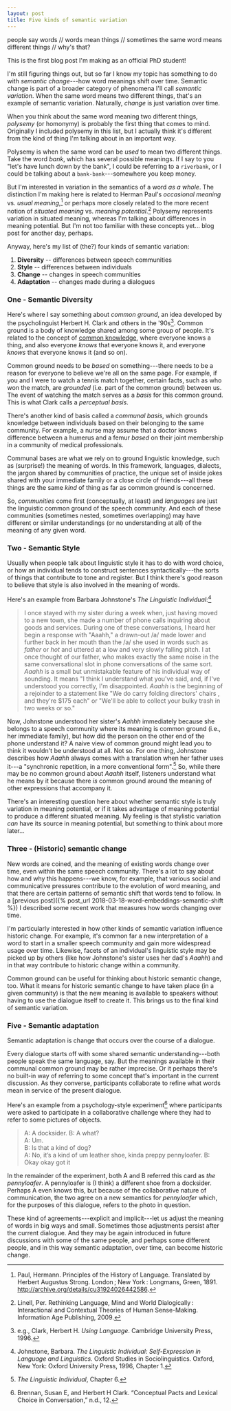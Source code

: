 ```yaml
---
layout: post
title: Five kinds of semantic variation
---
```


<div class="message">
people say words // 
words mean things // 
sometimes the same word means different things // 
why's that?
</div>

This is the first blog post I'm making as an official PhD student!

I'm still figuring things out, 
but so far I know my topic has something to do with _semantic change_---how 
word meanings shift over time.
Semantic change is part of a broader category of phenomena I'll call _semantic variation_.
When the same word means two different things, 
that's an example of semantic variation.
Naturally, _change_ is just variation over time.

When you think about the same word meaning two different things,
_polysemy_ (or homonymy) is probably the first thing that comes to mind.
Originally I included polysemy in this list,
but I actually think it's different from 
the kind of thing I'm talking about in an important way.

Polysemy is when the same word can be _used_ to mean two different things.
Take the word _bank_, which has several possible meanings.
If I say to you "let's have lunch down by the bank", 
I could be referring to a `riverbank`, 
or I could be talking about a `bank-bank`---somewhere you keep money.

<!--So what's the difference between *polysemy* and *homonymy*?-->
<!--Both _polysemy_ and _homonymy_ refer a word having multiple senses, -->
<!--but usually homonymy carries the connotation that -->
<!--the two senses are somehow "accidentally" connected.-->

<!--So while bank/riverbank is an example of homonymy, -->
<!--perhaps bank (a physical building) vs. bank (a financial institution)-->
<!--is an example of polysemy.-->

<!--Bank/riverbank is an example of homonymy because it's not possible to be **vague** about -->
<!--which of the two meanings I intended. -->
<!--Either I was suggesting we eat lunch by the riverbank or by the bank-bank, it can't be _kind of both_.-->
<!--On the other hand if I say "oh I hate that bank", I might mean _bank_ in the sense of the bank as a corporate entity, -->
<!--or I might be talking about-->
<!--the physical building, or I might be talking about something that encompasses both.-->

But I'm interested in variation in the semantics of a word _as a whole_.
The distinction I'm making here is related to Herman Paul's 
_occasional meaning_ vs. _usual meaning_,[^1]
or perhaps more closely related to the more recent notion of 
_situated meaning_ vs. _meaning potential_.[^2]
Polysemy represents variation in situated meaning,
whereas I'm talking about differences in meaning potential.
But I'm not too familiar with these concepts yet... 
blog post for another day, perhaps.

[^1]: Paul, Hermann. Principles of the History of Language. Translated by Herbert Augustus Strong. London ; New York : Longmans, Green, 1891. http://archive.org/details/cu31924026442586.
[^2]: Linell, Per. Rethinking Language, Mind and World Dialogically : Interactional and Contextual Theories of Human Sense-Making. Information Age Publishing, 2009.

Anyway, here's my list of (the?) four kinds of semantic variation:

1. **Diversity** -- differences between speech communities
2. **Style** -- differences between individuals
3. **Change** -- changes in speech communities
4. **Adaptation** -- changes made during a dialogues

### One - Semantic Diversity 

Here's where I say something about _common ground_, 
an idea developed by the psycholinguist Herbert H. Clark 
and others in the '90s[^3].
Common ground is a body of knowledge shared among some group of people.
It's related to the concept of 
[common knowledge](https://plato.stanford.edu/entries/common-knowledge/),
where everyone knows a thing, 
and also everyone _knows_ that everyone knows it, 
and everyone _knows_ that everyone knows it 
(and so on).

Common ground needs to be _based_ on something---there 
needs to be a reason for everyone to believe we're all on the same page.
For example, 
if you and I were to watch a tennis match together, 
certain facts, 
such as who won the match, 
are _grounded_ (i.e. part of the common ground) between us.
The event of watching the match serves as a _basis_ 
for this common ground. 
This is what Clark calls a _perceptual basis_.

There's another kind of basis called a _communal basis_,
which grounds knowledge between individuals 
based on their belonging to the same community.
For example, 
a nurse may assume that a doctor knows difference 
between a humerus and a femur
_based_ on their joint membership 
in a community of medical professionals.

Communal bases are what we rely on 
to ground linguistic knowledge, 
such as (surprise!) the meaning of words.
In this framework, 
languages, dialects, 
the jargon shared by communities of practice, 
the unique set of inside jokes shared with your immediate family 
or a close circle of friends---all 
these things are the same _kind_ of thing 
as far as common ground is concerned.

So, _communities_ come first 
(conceptually, at least) 
and _languages_ are just the linguistic common ground 
of the speech community.
And each of these communities
(sometimes nested, sometimes overlapping)
may have different or similar understandings 
(or no understanding at all)
of the meaning of any given word.

[^3]: e.g., Clark, Herbert H. _Using Language_. Cambridge University Press, 1996.

### Two - Semantic Style 

Usually when people talk about linguistic style 
it has to do with word choice,
or how an individual tends to construct sentences syntactically---the
sorts of things that contribute to tone and register.
But I think there's good reason to believe 
that style is also involved in the meaning of words. 

Here's an example from Barbara Johnstone's _The Linguistic Individual_:[^4]

> I once stayed with my sister during a week when, just having moved to
> a new town, she made a number of phone calls inquiring about goods 
> and services. During one of these conversations, I heard her begin a 
> response with "Aaahh," a drawn-out /a/ made lower and further back in
> her mouth than the /a/ she used in words such as _father_ or _hot_ and
> uttered at a low and very slowly falling pitch. I at once thought of our
> father, who makes exactly the same noise in the same conversational
> slot in phone conversations of the same sort. _Aaahh_ is a small but 
> unmistakable feature of his individual way of sounding. It means "I think
> I understand what you've said, and, if I've understood you correctly,
> I'm disappointed. _Aaahh_ is the beginning of a rejoinder to a statement
> like "We do carry folding directors' chairs , and they're $175 each" or
> "We'll be able to collect your bulky trash in two weeks or so."

Now, Johnstone understood her sister's _Aahhh_ immediately 
because she belongs to a speech community where 
its meaning is common ground (i.e., her immediate family),
but how did the person on the other end of the phone understand it?
A naive view of common ground 
might lead you to think it wouldn't be understood at all.
Not so. 
For one thing, Johnstone describes how _Aaahh_ always comes
with a translation when her father uses it---a 
"synchronic repetition, in a more conventional form".[^5]
So, while there may be no common ground about 
_Aaahh_ itself, 
listeners understand what he means by it 
because there _is_ common ground around 
the meaning of other expressions that accompany it.

There's an interesting question here about whether semantic style
is truly variation in meaning potential,
or if it takes advantage of meaning potential 
to produce a different situated meaning.
My feeling is that stylistic variation 
_can_ have its source in meaning potential,
but something to think about more later...

[^4]: Johnstone, Barbara. _The Linguistic Individual: Self-Expression in Language and Linguistics._ Oxford Studies in Sociolinguistics. Oxford, New York: Oxford University Press, 1996, Chapter 1.
[^5]: _The Linguistic Individual_, Chapter 6.

### Three  - (Historic) semantic change 

New words are coined, and the meaning of existing words change over time,
even within the same speech community.
There's a lot to say about how and why this happens---we 
know, for example, 
that various social and communicative pressures 
contribute to the evolution of word meaning,
and that there are certain patterns of semantic shift 
that words tend to follow.
In a [previous post]({% post_url 2018-03-18-word-embeddings-semantic-shift %}) 
I described some recent work that measures how words changing over time.

I'm particularly interested 
in how other kinds of semantic variation 
influence historic change.
For example, 
it's common far a new interpretation of a word 
to start in a smaller speech community
and gain more widespread usage over time.
Likewise, facets of an individual's linguistic style 
may be picked up by others 
(like how Johnstone's sister uses her dad's _Aaahh_)
and in that way contribute to historic change 
within a community.

Common ground can be useful 
for thinking about historic semantic change, too.
What it means for historic semantic change to have taken place 
(in a given community)
is that the new meaning is available to speakers 
without having to use the dialogue itself 
to create it.
This brings us to the final kind of semantic variation.

### Five - Semantic adaptation

Semantic adaptation is change that occurs over the course of a dialogue.

Every dialogue starts off with some shared semantic understanding---both 
people speak the same language, say.
But the meanings available in their communal common ground 
may be rather imprecise.
Or it perhaps there's no built-in way of 
referring to some concept that's important 
in the current discussion.
As they converse, 
participants collaborate to refine what words mean 
in service of the present dialogue. 

Here's an example from a psychology-style experiment[^6] 
where participants were asked
to participate in a collaborative challenge 
where they had to refer to some pictures of objects.

[^6]: Brennan, Susan E, and Herbert H Clark. “Conceptual Pacts and Lexical Choice in Conversation,” n.d., 12.

> A: A docksider. B: A what?  
> A: Um.  
> B: Is that a kind of dog?  
> A: No, it’s a kind of um leather shoe, kinda preppy pennyloafer. B: Okay okay got it  

In the remainder of the experiment, 
both A and B referred this card as _the pennyloafer_.
A pennyloafer is (I think) a different shoe from a docksider. 
Perhaps A even knows this,
but because of the collaborative nature of communication, 
the two agree on a new semantics for _pennyloafer_ which,
for the purposes of this dialogue,
refers to the photo in question.

These kind of agreements---explicit and implicit---let 
us adjust the meaning of words 
in big ways and small.
Sometimes those adjustments persist 
after the current dialogue.
And they may be again introduced 
in future discussions 
with some of the same people,
and perhaps some different people,
and in this way semantic adaptation, 
over time, 
can become historic change.

